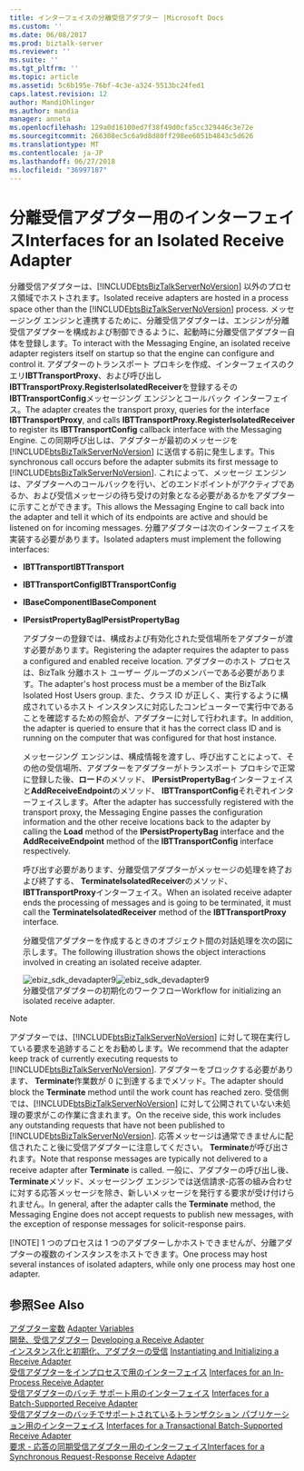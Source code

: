 ```yaml
---
title: インターフェイスの分離受信アダプター |Microsoft Docs
ms.custom: ''
ms.date: 06/08/2017
ms.prod: biztalk-server
ms.reviewer: ''
ms.suite: ''
ms.tgt_pltfrm: ''
ms.topic: article
ms.assetid: 5c6b195e-76bf-4c3e-a324-5513bc24fed1
caps.latest.revision: 12
author: MandiOhlinger
ms.author: mandia
manager: anneta
ms.openlocfilehash: 129a0d16100ed7f38f49d0cfa5cc329446c3e72e
ms.sourcegitcommit: 266308ec5c6a9d8d80ff298ee6051b4843c5d626
ms.translationtype: MT
ms.contentlocale: ja-JP
ms.lasthandoff: 06/27/2018
ms.locfileid: "36997187"
---
```

# <a name="interfaces-for-an-isolated-receive-adapter"></a><span data-ttu-id="e6c32-102">分離受信アダプター用のインターフェイス</span><span class="sxs-lookup"><span data-stu-id="e6c32-102">Interfaces for an Isolated Receive Adapter</span></span>
<span data-ttu-id="e6c32-103">分離受信アダプターは、[!INCLUDE[btsBizTalkServerNoVersion](../includes/btsbiztalkservernoversion-md.md)] 以外のプロセス領域でホストされます。</span><span class="sxs-lookup"><span data-stu-id="e6c32-103">Isolated receive adapters are hosted in a process space other than the [!INCLUDE[btsBizTalkServerNoVersion](../includes/btsbiztalkservernoversion-md.md)] process.</span></span> <span data-ttu-id="e6c32-104">メッセージング エンジンと連携するために、分離受信アダプターは、エンジンが分離受信アダプターを構成および制御できるように、起動時に分離受信アダプター自体を登録します。</span><span class="sxs-lookup"><span data-stu-id="e6c32-104">To interact with the Messaging Engine, an isolated receive adapter registers itself on startup so that the engine can configure and control it.</span></span> <span data-ttu-id="e6c32-105">アダプターのトランスポート プロキシを作成、インターフェイスのクエリ**IBTTransportProxy**、および呼び出し**IBTTransportProxy.RegisterIsolatedReceiver**を登録するその**IBTTransportConfig**メッセージング エンジンとコールバック インターフェイス。</span><span class="sxs-lookup"><span data-stu-id="e6c32-105">The adapter creates the transport proxy, queries for the interface **IBTTransportProxy**, and calls **IBTTransportProxy.RegisterIsolatedReceiver** to register its **IBTTransportConfig** callback interface with the Messaging Engine.</span></span> <span data-ttu-id="e6c32-106">この同期呼び出しは、アダプターが最初のメッセージを [!INCLUDE[btsBizTalkServerNoVersion](../includes/btsbiztalkservernoversion-md.md)] に送信する前に発生します。</span><span class="sxs-lookup"><span data-stu-id="e6c32-106">This synchronous call occurs before the adapter submits its first message to [!INCLUDE[btsBizTalkServerNoVersion](../includes/btsbiztalkservernoversion-md.md)].</span></span> <span data-ttu-id="e6c32-107">これによって、メッセージ エンジンは、アダプターへのコールバックを行い、どのエンドポイントがアクティブであるか、および受信メッセージの待ち受けの対象となる必要があるかをアダプターに示すことができます。</span><span class="sxs-lookup"><span data-stu-id="e6c32-107">This allows the Messaging Engine to call back into the adapter and tell it which of its endpoints are active and should be listened on for incoming messages.</span></span> <span data-ttu-id="e6c32-108">分離アダプターは次のインターフェイスを実装する必要があります。</span><span class="sxs-lookup"><span data-stu-id="e6c32-108">Isolated adapters must implement the following interfaces:</span></span>  
  
- <span data-ttu-id="e6c32-109">**IBTTransport**</span><span class="sxs-lookup"><span data-stu-id="e6c32-109">**IBTTransport**</span></span>  
  
- <span data-ttu-id="e6c32-110">**IBTTransportConfig**</span><span class="sxs-lookup"><span data-stu-id="e6c32-110">**IBTTransportConfig**</span></span>  
  
- <span data-ttu-id="e6c32-111">**IBaseComponent**</span><span class="sxs-lookup"><span data-stu-id="e6c32-111">**IBaseComponent**</span></span>  
  
- <span data-ttu-id="e6c32-112">**IPersistPropertyBag**</span><span class="sxs-lookup"><span data-stu-id="e6c32-112">**IPersistPropertyBag**</span></span>  
  
  <span data-ttu-id="e6c32-113">アダプターの登録では、構成および有効化された受信場所をアダプターが渡す必要があります。</span><span class="sxs-lookup"><span data-stu-id="e6c32-113">Registering the adapter requires the adapter to pass a configured and enabled receive location.</span></span> <span data-ttu-id="e6c32-114">アダプターのホスト プロセスは、BizTalk 分離ホスト ユーザー グループのメンバーである必要があります。</span><span class="sxs-lookup"><span data-stu-id="e6c32-114">The adapter's host process must be a member of the BizTalk Isolated Host Users group.</span></span> <span data-ttu-id="e6c32-115">また、クラス ID が正しく、実行するように構成されているホスト インスタンスに対応したコンピューターで実行中であることを確認するための照会が、アダプターに対して行われます。</span><span class="sxs-lookup"><span data-stu-id="e6c32-115">In addition, the adapter is queried to ensure that it has the correct class ID and is running on the computer that was configured for that host instance.</span></span>  
  
  <span data-ttu-id="e6c32-116">メッセージング エンジンは、構成情報を渡すし、呼び出すことによって、その他の受信場所、アダプターをアダプターがトランスポート プロキシで正常に登録した後、**ロード**のメソッド、 **IPersistPropertyBag**インターフェイスと**AddReceiveEndpoint**のメソッド、 **IBTTransportConfig**それぞれインターフェイスします。</span><span class="sxs-lookup"><span data-stu-id="e6c32-116">After the adapter has successfully registered with the transport proxy, the Messaging Engine passes the configuration information and the other receive locations back to the adapter by calling the **Load** method of the **IPersistPropertyBag** interface and the **AddReceiveEndpoint** method of the **IBTTransportConfig** interface respectively.</span></span>  
  
  <span data-ttu-id="e6c32-117">呼び出す必要があります、分離受信アダプターがメッセージの処理を終了および終了する、 **TerminateIsolatedReceiver**のメソッド、 **IBTTransportProxy**インターフェイス。</span><span class="sxs-lookup"><span data-stu-id="e6c32-117">When an isolated receive adapter ends the processing of messages and is going to be terminated, it must call the **TerminateIsolatedReceiver** method of the **IBTTransportProxy** interface.</span></span>  
  
  <span data-ttu-id="e6c32-118">分離受信アダプターを作成するときのオブジェクト間の対話処理を次の図に示します。</span><span class="sxs-lookup"><span data-stu-id="e6c32-118">The following illustration shows the object interactions involved in creating an isolated receive adapter.</span></span>  
  
  <span data-ttu-id="e6c32-119">![](../core/media/ebiz-sdk-devadapter9.gif "ebiz_sdk_devadapter9")</span><span class="sxs-lookup"><span data-stu-id="e6c32-119">![](../core/media/ebiz-sdk-devadapter9.gif "ebiz_sdk_devadapter9")</span></span>  
  <span data-ttu-id="e6c32-120">分離受信アダプターの初期化のワークフロー</span><span class="sxs-lookup"><span data-stu-id="e6c32-120">Workflow for initializing an isolated receive adapter.</span></span>  
  
> [!NOTE]
>  <span data-ttu-id="e6c32-121">アダプターでは、[!INCLUDE[btsBizTalkServerNoVersion](../includes/btsbiztalkservernoversion-md.md)] に対して現在実行している要求を追跡することをお勧めします。</span><span class="sxs-lookup"><span data-stu-id="e6c32-121">We recommend that the adapter keep track of currently executing requests to [!INCLUDE[btsBizTalkServerNoVersion](../includes/btsbiztalkservernoversion-md.md)].</span></span> <span data-ttu-id="e6c32-122">アダプターをブロックする必要があります、 **Terminate**作業数が 0 に到達するまでメソッド。</span><span class="sxs-lookup"><span data-stu-id="e6c32-122">The adapter should block the **Terminate** method until the work count has reached zero.</span></span> <span data-ttu-id="e6c32-123">受信側では、[!INCLUDE[btsBizTalkServerNoVersion](../includes/btsbiztalkservernoversion-md.md)] に対して公開されていない未処理の要求がこの作業に含まれます。</span><span class="sxs-lookup"><span data-stu-id="e6c32-123">On the receive side, this work includes any outstanding requests that have not been published to [!INCLUDE[btsBizTalkServerNoVersion](../includes/btsbiztalkservernoversion-md.md)].</span></span> <span data-ttu-id="e6c32-124">応答メッセージは通常できませんに配信されたこと後に受信アダプターに注意してください。 **Terminate**が呼び出されます。</span><span class="sxs-lookup"><span data-stu-id="e6c32-124">Note that response messages are typically not delivered to a receive adapter after **Terminate** is called.</span></span> <span data-ttu-id="e6c32-125">一般に、アダプターの呼び出し後、 **Terminate**メソッド、メッセージング エンジンでは送信請求-応答の組み合わせに対する応答メッセージを除き、新しいメッセージを発行する要求が受け付けられません。</span><span class="sxs-lookup"><span data-stu-id="e6c32-125">In general, after the adapter calls the **Terminate** method, the Messaging Engine does not accept requests to publish new messages, with the exception of response messages for solicit-response pairs.</span></span>  
> 
> [!NOTE]
>  <span data-ttu-id="e6c32-126">1 つのプロセスは 1 つのアダプターしかホストできませんが、分離アダプターの複数のインスタンスをホストできます。</span><span class="sxs-lookup"><span data-stu-id="e6c32-126">One process may host several instances of isolated adapters, while only one process may host one adapter.</span></span>  
  
## <a name="see-also"></a><span data-ttu-id="e6c32-127">参照</span><span class="sxs-lookup"><span data-stu-id="e6c32-127">See Also</span></span>  
 <span data-ttu-id="e6c32-128">[アダプター変数](../core/adapter-variables.md) </span><span class="sxs-lookup"><span data-stu-id="e6c32-128">[Adapter Variables](../core/adapter-variables.md) </span></span>  
 <span data-ttu-id="e6c32-129">[開発、受信アダプター](../core/developing-a-receive-adapter.md) </span><span class="sxs-lookup"><span data-stu-id="e6c32-129">[Developing a Receive Adapter](../core/developing-a-receive-adapter.md) </span></span>  
 <span data-ttu-id="e6c32-130">[インスタンス化と初期化、アダプターの受信](../core/instantiating-and-initializing-a-receive-adapter.md) </span><span class="sxs-lookup"><span data-stu-id="e6c32-130">[Instantiating and Initializing a Receive Adapter](../core/instantiating-and-initializing-a-receive-adapter.md) </span></span>  
 <span data-ttu-id="e6c32-131">[受信アダプターをインプロセスで用のインターフェイス](../core/interfaces-for-an-in-process-receive-adapter.md) </span><span class="sxs-lookup"><span data-stu-id="e6c32-131">[Interfaces for an In-Process Receive Adapter](../core/interfaces-for-an-in-process-receive-adapter.md) </span></span>  
 <span data-ttu-id="e6c32-132">[受信アダプターのバッチ サポート用のインターフェイス](../core/interfaces-for-a-batch-supported-receive-adapter.md) </span><span class="sxs-lookup"><span data-stu-id="e6c32-132">[Interfaces for a Batch-Supported Receive Adapter](../core/interfaces-for-a-batch-supported-receive-adapter.md) </span></span>  
 <span data-ttu-id="e6c32-133">[受信アダプターのバッチでサポートされているトランザクション パブリケーション用のインターフェイス](../core/interfaces-for-a-transactional-batch-supported-receive-adapter.md) </span><span class="sxs-lookup"><span data-stu-id="e6c32-133">[Interfaces for a Transactional Batch-Supported Receive Adapter](../core/interfaces-for-a-transactional-batch-supported-receive-adapter.md) </span></span>  
 [<span data-ttu-id="e6c32-134">要求 - 応答の同期受信アダプター用のインターフェイス</span><span class="sxs-lookup"><span data-stu-id="e6c32-134">Interfaces for a Synchronous Request-Response Receive Adapter</span></span>](../core/interfaces-for-a-synchronous-request-response-receive-adapter.md)